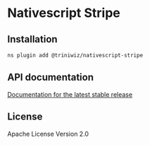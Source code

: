 # Nativescript Stripe

## Installation

```bash
ns plugin add @triniwiz/nativescript-stripe
```

## API documentation

[Documentation for the latest stable release](https://triniwiz.github.io/nativescript-plugins/api-reference/stripe.html)

## License

Apache License Version 2.0

